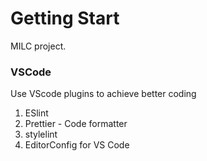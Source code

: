 # Getting Start

MILC project.

### VSCode
Use VScode plugins to achieve better coding 
1. ESlint
2. Prettier - Code formatter
3. stylelint
4. EditorConfig for VS Code
